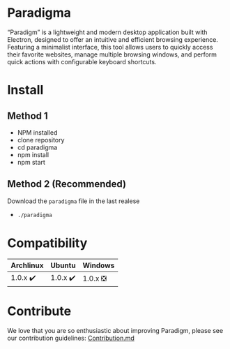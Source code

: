 # Paradigma

“Paradigm” is a lightweight and modern desktop application built with Electron, designed to offer an intuitive and efficient browsing experience. Featuring a minimalist interface, this tool allows users to quickly access their favorite websites, manage multiple browsing windows, and perform quick actions with configurable keyboard shortcuts.

# Install
## Method 1
 - NPM installed
 - clone repository
 - cd paradigma
 - npm install
 - npm start

## Method 2 (Recommended)
  Download the ```paradigma``` file in the last realese
  - ```bash
    ./paradigma
    ```

# Compatibility
| Archlinux | Ubuntu | Windows |
|----------|----------|----------|
|  1.0.x ✔️   |  1.0.x ✔️  | 1.0.x ❎   |

# Contribute

We love that you are so enthusiastic about improving Paradigm, please see our contribution guidelines:
[Contribution.md](https://github.com/DrxcoDev2/Paradigma/blob/main/docs/CONTRIBUTING.md)



